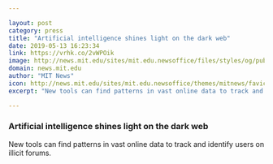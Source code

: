 ```yaml
---

layout: post
category: press
title: "Artificial intelligence shines light on the dark web"
date: 2019-05-13 16:23:34
link: https://vrhk.co/2vWPOik
image: http://news.mit.edu/sites/mit.edu.newsoffice/files/styles/og/public/images/2019/Joseph_Campbell_%20Rob_spectre_jennifer_dolle_Charlie_Dagli.jpg
domain: news.mit.edu
author: "MIT News"
icon: http://news.mit.edu/sites/mit.edu.newsoffice/themes/mitnews/favicon.ico
excerpt: "New tools can find patterns in vast online data to track and identify users on illicit forums."

---
```


### Artificial intelligence shines light on the dark web

New tools can find patterns in vast online data to track and identify users on illicit forums.